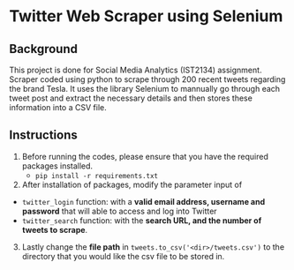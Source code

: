 # Twitter Web Scraper using Selenium

## Background
This project is done for Social Media Analytics (IST2134) assignment. Scraper coded using python to scrape through 200 recent tweets regarding the brand Tesla. It uses the library Selenium to mannually go through each tweet post and extract the necessary details and then stores these information into a CSV file.

## Instructions
1. Before running the codes, please ensure that you have the required packages installed. 
	- `pip install -r requirements.txt`
2. After installation of packages, modify the parameter input of 
  - `twitter_login` function: with a **valid email address, username and password** that will able to access and log into Twitter
  - `twitter_search` function: with the **search URL, and the number of tweets to scrape**.
3. Lastly change the **file path** in `tweets.to_csv('<dir>/tweets.csv')` to the directory that you would like the csv file to be stored in.
